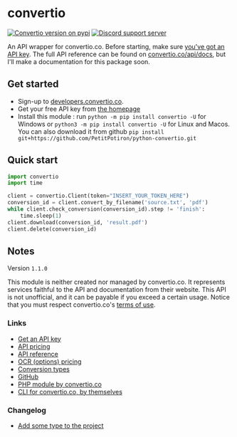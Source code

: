 # convertio
[![Convertio version on pypi](https://img.shields.io/pypi/v/convertio.svg)](https://pypi.org/project/convertio)
[![Discord support server](https://discord.com/api/guilds/800032961525317693/embed.png)](https://discord.gg/t2dxrXMKya)

An API wrapper for convertio.co. Before starting, make sure [you've got an API key](https://developers.convertio.co/user/registration/api?utm_source=api_top_btn). The full API reference can be found on [convertio.co/api/docs](https://convertio.co/api/docs), but I'll make a documentation for this package soon.

## Get started
- Sign-up to [developers.convertio.co](https://developers.convertio.co/user/registration/api?utm_source=api_top_btn).
- Get your free API key from [the homepage](https://developers.convertio.co)
- Install this module : run `python -m pip install convertio -U` for Windows or `python3 -m pip install convertio -U` for Linux and Macos. You can also download it from github `pip install git+https://github.com/PetitPotiron/python-convertio.git`

## Quick start
```python
import convertio
import time

client = convertio.Client(token="INSERT_YOUR_TOKEN_HERE")
conversion_id = client.convert_by_filename('source.txt', 'pdf')
while client.check_conversion(conversion_id).step != 'finish':
    time.sleep(1)
client.download(conversion_id, 'result.pdf')
client.delete(conversion_id)
```


## Notes

Version `1.1.0`

This module is neither created nor managed by convertio.co. It represents services faithful to the API and documentation from their website. This API is not unofficial, and it can be payable if you exceed a certain usage. Notice that you must respect convertio.co's [terms of use](https://convertio.co/terms).

### Links
- [Get an API key](https://developers.convertio.co/user/registration/api?utm_source=api_top_btn)
- [API pricing](https://developers.convertio.co/api/pricing)
- [API reference](https://developers.convertio.co/api/docs)
- [OCR (options) pricing](https://developers.convertio.co/ocr/pricing)
- [Conversion types](https://convertio.co/formats)
- [GitHub](https:/github.com/PetitPotiron/python-convertio)
- [PHP module by convertio.co](https://github.com/convertio/convertio-php)
- [CLI for convertio.co, by themselves](https://developers.convertio.co/cli)

### Changelog
- [Add some type to the project](https://github.com/PetitPotiron/python-convertio/pull/3)
